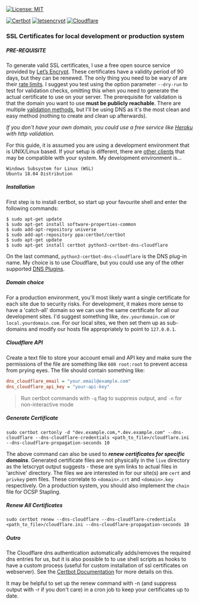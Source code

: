 [![License: MIT](https://img.shields.io/badge/License-MIT-yellow.svg?style=plastic)](https://opensource.org/licenses/MIT)

[![Certbot](https://img.shields.io/static/v1.svg?label=&message=certbot&color=ec1c23&style=plastic)](https://certbot.eff.org/) [![letsencrypt](https://img.shields.io/static/v1.svg?label=&message=%20letsencrypt&color=2C3C69&style=plastic)](https://letsencrypt.org/) [![Cloudflare](https://img.shields.io/static/v1.svg?label=&message=Cloudflare&color=f38020&style=plastic&logo=cloudflare&logoColor=white)](https://dash.cloudflare.com/)
### SSL Certificates for local development or production system
##### PRE-REQUISITE
To generate valid SSL certificates, I use a free open source service provided by [Let’s Encrypt](https://letsencrypt.org/). These certificates have a validity period of 90 days, but they can be renewed. The only thing you need to be wary of are their [rate limits](https://letsencrypt.org/docs/rate-limits/). I suggest you test using the option parameter `--dry-run` to test for validation checks, omitting this when you need to generate the actual certificate to use on your server. The prerequisite for validation is that the domain you want to use **must be publicly reachable**. There are multiple [validation methods](https://letsencrypt.org/docs/challenge-types/), but I'll be using DNS as it's the most clean and easy method (nothing to create and clean up afterwards).

_If you don't have your own domain, you could use a free service like [Heroku](https://www.heroku.com/free) with http validation._

For this guide, it is assumed you are using a development environment that is UNIX/Linux based. If your setup is different, there are [other clients](https://letsencrypt.org/docs/client-options/#acme-v2-compatible-clients) that may be compatible with your system. My development environment is...
```
Windows Subsystem for Linux (WSL)
Ubuntu 18.04 Distribution
```
##### Installation
First step is to install certbot, so start up your favourite shell and enter the following commands:
```shell
$ sudo apt-get update
$ sudo apt-get install software-properties-common
$ sudo add-apt-repository universe
$ sudo add-apt-repository ppa:certbot/certbot
$ sudo apt-get update
$ sudo apt-get install certbot python3-certbot-dns-cloudflare
```
On the last command, `python3-certbot-dns-cloudflare` is the DNS plug-in name. My choice is to use Cloudflare, but you could use any of the other supported [DNS Plugins](https://certbot.eff.org/docs/using.html#dns-plugins).

##### Domain choice
For a production environment, you'll most likely want a single certificate for each site due to security risks. For development, it makes more sense to have a 'catch-all' domain so we can use the same certificate for all our development sites. I'd suggest something like, `dev.yourdomain.com` or `local.yourdomain.com`. For our local sites, we then set them up as sub-domains and modify our hosts file appropriately to point to `127.0.0.1`.

##### Cloudflare API
Create a text file to store your account email and API key and make sure the permissions of the file are something like `600 root:root` to prevent access from prying eyes. The file should contain something like:
```ini
dns_cloudflare_email = "your.email@example.com"
dns_cloudflare_api_key = "your-api-key"
```

> Run certbot commands with `-q` flag to suppress output, and `-n` for non-interactive mode

##### Generate Certificate
```shell
sudo certbot certonly -d "dev.example.com,*.dev.example.com" --dns-cloudflare --dns-cloudflare-credentials <path_to_file>/cloudflare.ini --dns-cloudflare-propagation-seconds 10
```
The above command can also be used to _**renew certificates for specific domains**_. Generated certificate files are not physically in the `live` directory as the letscrypt output suggests - these are sym links to actual files in 'archive' directory. The files we are interested in for our site(s) are `cert` and `privkey` pem files. These correlate to `<domain>.crt` and `<domain>.key` respectively. On a production system, you should also implement the `chain` file for OCSP Stapling. 

##### Renew All Certificates
```shell
sudo certbot renew --dns-cloudflare --dns-cloudflare-credentials <path_to_file>/cloudflare.ini --dns-cloudflare-propagation-seconds 10
```

##### Outro
The Cloudflare dns authentication automatically adds/removes the required dns entries for us, but it is also possible to to use shell scripts as hooks to have a custom process (useful for custom installation of ssl certificates on webserver). See the [Certbot Documentation](https://certbot.eff.org/docs/using.html#pre-and-post-validation-hooks) for more details on this.

It may be helpful to set up the renew command with -n (and suppress output with -r if you don't care) in a cron job to keep your certificates up to date.